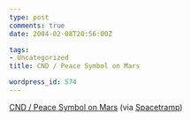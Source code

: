 ```yaml
---
type: post
comments: true
date: 2004-02-08T20:56:00Z

tags:
- Uncategorized
title: CND / Peace Symbol on Mars

wordpress_id: 574
---
```


[CND / Peace Symbol on Mars](http://themis.la.asu.edu/zoom-20040202A.html) (via [Spacetramp](http://spacetramp.blogspot.com/))
